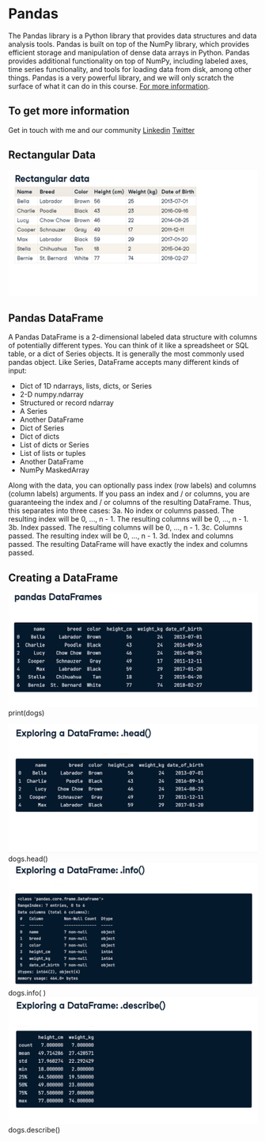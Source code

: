 # Pandas
The Pandas library is a Python library that provides data structures and data analysis tools. Pandas is built on top of the NumPy library, which provides efficient storage and manipulation of dense data arrays in Python. Pandas provides additional functionality on top of NumPy, including labeled axes, time series functionality, and tools for loading data from disk, among other things. Pandas is a very powerful library, and we will only scratch the surface of what it can do in this course. [For more information](https://pandas.pydata.org/).
## To get more information 
 Get in touch with me and our community
 [Linkedin](https://www.linkedin.com/in/anwarrahim/)
 [Twitter](https://twitter.com/itsanwarrahim) 
 
## Rectangular Data
![img.png](img.png)
## Pandas DataFrame
A Pandas DataFrame is a 2-dimensional labeled data structure with columns of potentially different types. You can think of it like a spreadsheet or SQL table, or a dict of Series objects. It is generally the most commonly used pandas object. Like Series, DataFrame accepts many different kinds of input:
* Dict of 1D ndarrays, lists, dicts, or Series
* 2-D numpy.ndarray
* Structured or record ndarray
* A Series
* Another DataFrame
* Dict of Series
* Dict of dicts
* List of dicts or Series
* List of lists or tuples
* Another DataFrame
* NumPy MaskedArray

Along with the data, you can optionally pass index (row labels) and columns (column labels) arguments. If you pass an index and / or columns, you are guaranteeing the index and / or columns of the resulting DataFrame. Thus, this separates into three cases:
3a. No index or columns passed. The resulting index will be 0, ..., n - 1. The resulting columns will be 0, ..., n - 1.
3b. Index passed. The resulting columns will be 0, ..., n - 1.
3c. Columns passed. The resulting index will be 0, ..., n - 1.
3d. Index and columns passed. The resulting DataFrame will have exactly the index and columns passed.

## Creating a DataFrame
![img_1.png](img_1.png)
print(dogs)

![img_2.png](img_2.png)
dogs.head()
![img_3.png](img_3.png)
dogs.info( )
![img_4.png](img_4.png)
dogs.describe()




 